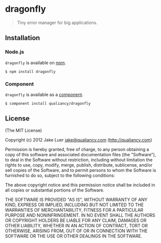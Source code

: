 # dragonfly

> Tiny error manager for big applications.

## Installation

### Node.js

`dragonfly` is available on [npm](http://npmjs.org).

    $ npm install dragonfly

### Component

`dragonfly` is available as a [component](https://github.com/component/component).

    $ component install qualiancy/dragonfly

## License

(The MIT License)

Copyright (c) 2012 Jake Luer <jake@qualiancy.com> (http://qualiancy.com)

Permission is hereby granted, free of charge, to any person obtaining a copy
of this software and associated documentation files (the "Software"), to deal
in the Software without restriction, including without limitation the rights
to use, copy, modify, merge, publish, distribute, sublicense, and/or sell
copies of the Software, and to permit persons to whom the Software is
furnished to do so, subject to the following conditions:

The above copyright notice and this permission notice shall be included in
all copies or substantial portions of the Software.

THE SOFTWARE IS PROVIDED "AS IS", WITHOUT WARRANTY OF ANY KIND, EXPRESS OR
IMPLIED, INCLUDING BUT NOT LIMITED TO THE WARRANTIES OF MERCHANTABILITY,
FITNESS FOR A PARTICULAR PURPOSE AND NONINFRINGEMENT. IN NO EVENT SHALL THE
AUTHORS OR COPYRIGHT HOLDERS BE LIABLE FOR ANY CLAIM, DAMAGES OR OTHER
LIABILITY, WHETHER IN AN ACTION OF CONTRACT, TORT OR OTHERWISE, ARISING FROM,
OUT OF OR IN CONNECTION WITH THE SOFTWARE OR THE USE OR OTHER DEALINGS IN
THE SOFTWARE.
